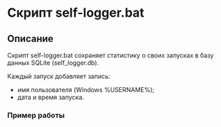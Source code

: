 # Скрипт self-logger.bat

## Описание

Скрипт self-logger.bat сохраняет статистику о своих запусках в базу данных SQLite (self_logger.db).

Каждый запуск добавляет запись:
* имя пользователя (Windows %USERNAME%);
* дата и время запуска.

### Пример работы